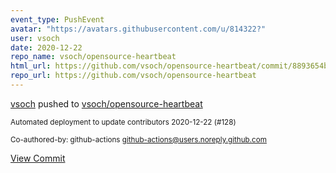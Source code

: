 ```yaml
---
event_type: PushEvent
avatar: "https://avatars.githubusercontent.com/u/814322?"
user: vsoch
date: 2020-12-22
repo_name: vsoch/opensource-heartbeat
html_url: https://github.com/vsoch/opensource-heartbeat/commit/8893654b0bfc6ec15165f615c1cf52055febf69c
repo_url: https://github.com/vsoch/opensource-heartbeat
---
```


<a href='https://github.com/vsoch' target='_blank'>vsoch</a> pushed to <a href='https://github.com/vsoch/opensource-heartbeat' target='_blank'>vsoch/opensource-heartbeat</a>

<small>Automated deployment to update contributors 2020-12-22 (#128)

Co-authored-by: github-actions <github-actions@users.noreply.github.com></small>

<a href='https://github.com/vsoch/opensource-heartbeat/commit/8893654b0bfc6ec15165f615c1cf52055febf69c' target='_blank'>View Commit</a>